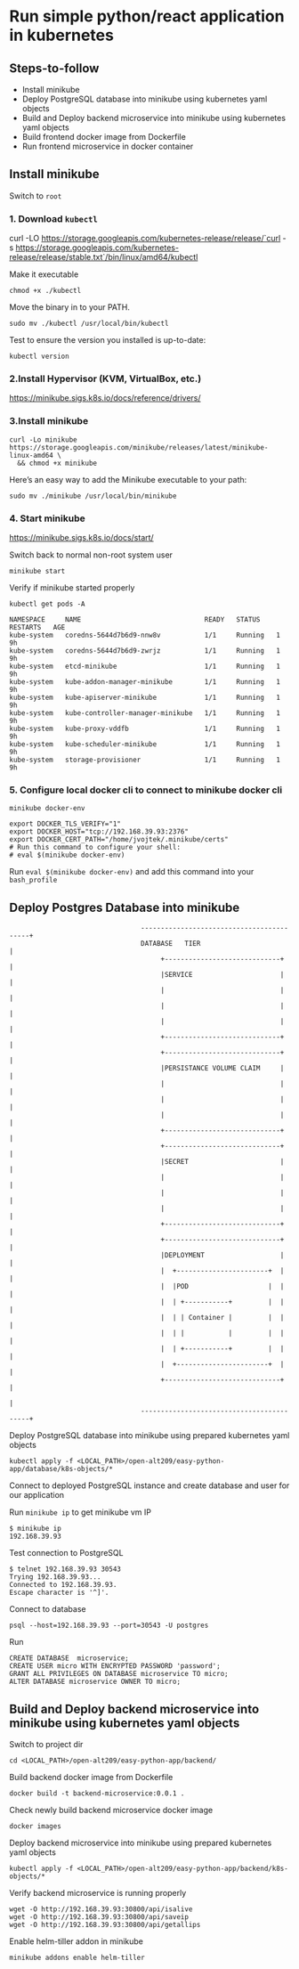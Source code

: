 # Run simple python/react application in kubernetes

## Steps-to-follow
* Install minikube
* Deploy PostgreSQL database into minikube using kubernetes yaml objects
* Build and Deploy backend microservice into minikube using kubernetes yaml objects 
* Build frontend docker image from Dockerfile
* Run frontend microservice in docker container

## Install minikube
Switch to `root`

### 1. Download `kubectl`

curl -LO https://storage.googleapis.com/kubernetes-release/release/`curl -s https://storage.googleapis.com/kubernetes-release/release/stable.txt`/bin/linux/amd64/kubectl

Make it executable
```
chmod +x ./kubectl
```
Move the binary in to your PATH.
```
sudo mv ./kubectl /usr/local/bin/kubectl
```
Test to ensure the version you installed is up-to-date:
```
kubectl version
```

### 2.Install Hypervisor (KVM, VirtualBox, etc.)
https://minikube.sigs.k8s.io/docs/reference/drivers/
### 3.Install minikube
```
curl -Lo minikube https://storage.googleapis.com/minikube/releases/latest/minikube-linux-amd64 \
  && chmod +x minikube
```
Here’s an easy way to add the Minikube executable to your path:
```
sudo mv ./minikube /usr/local/bin/minikube
```
### 4. Start minikube
https://minikube.sigs.k8s.io/docs/start/

Switch back to normal non-root system user

```
minikube start
```
Verify if minikube started properly

```
kubectl get pods -A

NAMESPACE     NAME                               READY   STATUS    RESTARTS   AGE
kube-system   coredns-5644d7b6d9-nnw8v           1/1     Running   1          9h
kube-system   coredns-5644d7b6d9-zwrjz           1/1     Running   1          9h
kube-system   etcd-minikube                      1/1     Running   1          9h
kube-system   kube-addon-manager-minikube        1/1     Running   1          9h
kube-system   kube-apiserver-minikube            1/1     Running   1          9h
kube-system   kube-controller-manager-minikube   1/1     Running   1          9h
kube-system   kube-proxy-vddfb                   1/1     Running   1          9h
kube-system   kube-scheduler-minikube            1/1     Running   1          9h
kube-system   storage-provisioner                1/1     Running   1          9h
```

### 5. Configure local docker cli to connect to minikube docker cli

```
minikube docker-env

export DOCKER_TLS_VERIFY="1"
export DOCKER_HOST="tcp://192.168.39.93:2376"
export DOCKER_CERT_PATH="/home/jvojtek/.minikube/certs"
# Run this command to configure your shell:
# eval $(minikube docker-env)
```
Run `eval $(minikube docker-env)` and add this command into your `bash_profile`


## Deploy Postgres Database into minikube

```
                                 ------------------------------------------+
                                 DATABASE   TIER                           |
                                      +-----------------------------+      |
                                      |SERVICE                      |      |
                                      |                             |      |
                                      |                             |      |
                                      |                             |      |
                                      +-----------------------------+      |
                                      +-----------------------------+      |
                                      |PERSISTANCE VOLUME CLAIM     |      |
                                      |                             |      |
                                      |                             |      |
                                      |                             |      |
                                      +-----------------------------+      |
                                      +-----------------------------+      |
                                      |SECRET                       |      |
                                      |                             |      |
                                      |                             |      |
                                      |                             |      |
                                      +-----------------------------+      |
                                      +-----------------------------+      |
                                      |DEPLOYMENT                   |      |
                                      |  +-----------------------+  |      |
                                      |  |POD                    |  |      |
                                      |  | +-----------+         |  |      |
                                      |  | | Container |         |  |      |
                                      |  | |           |         |  |      |
                                      |  | +-----------+         |  |      |
                                      |  +-----------------------+  |      |
                                      +-----------------------------+      |
                                                                           |
                                 ------------------------------------------+

```
Deploy PostgreSQL database into minikube using prepared kubernetes yaml objects
```
kubectl apply -f <LOCAL_PATH>/open-alt209/easy-python-app/database/k8s-objects/*
```
Connect to deployed PostgreSQL instance and create database and user for our application

Run `minikube ip` to get minikube vm IP
```
$ minikube ip
192.168.39.93
```
Test connection to PostgreSQL
```
$ telnet 192.168.39.93 30543
Trying 192.168.39.93...
Connected to 192.168.39.93.
Escape character is '^]'.
```
Connect to database
```
psql --host=192.168.39.93 --port=30543 -U postgres
```
Run
```
CREATE DATABASE  microservice;
CREATE USER micro WITH ENCRYPTED PASSWORD 'password'; 
GRANT ALL PRIVILEGES ON DATABASE microservice TO micro;
ALTER DATABASE microservice OWNER TO micro;
```

## Build and Deploy backend microservice into minikube using kubernetes yaml objects 

Switch to project dir
```
cd <LOCAL_PATH>/open-alt209/easy-python-app/backend/
```
Build backend docker image from Dockerfile
```
docker build -t backend-microservice:0.0.1 .
```
Check newly build backend microservice docker image
```
docker images
```
Deploy backend microservice into minikube using prepared kubernetes yaml objects
```
kubectl apply -f <LOCAL_PATH>/open-alt209/easy-python-app/backend/k8s-objects/*
```
Verify backend microservice is running properly 
```
wget -O http://192.168.39.93:30800/api/isalive
wget -O http://192.168.39.93:30800/api/saveip
wget -O http://192.168.39.93:30800/api/getallips
```



Enable helm-tiller addon in minikube
```
minikube addons enable helm-tiller
```